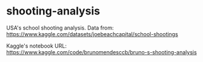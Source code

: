 # shooting-analysis

USA's school shooting analysis. Data from: https://www.kaggle.com/datasets/joebeachcapital/school-shootings

Kaggle's notebook URL: https://www.kaggle.com/code/brunomendesccb/bruno-s-shooting-analysis
